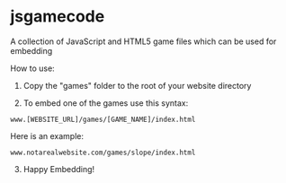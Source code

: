 # jsgamecode
A collection of JavaScript and HTML5 game files which can be used for embedding

How to use:

1. Copy the "games" folder to the root of your website directory

2. To embed one of the games use this syntax:
```
www.[WEBSITE_URL]/games/[GAME_NAME]/index.html
```
Here is an example:
```
www.notarealwebsite.com/games/slope/index.html
```

3. Happy Embedding!
